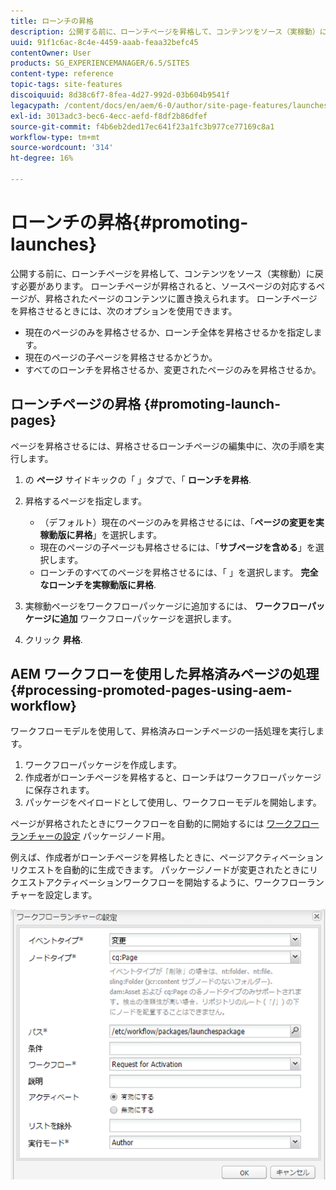 ```yaml
---
title: ローンチの昇格
description: 公開する前に、ローンチページを昇格して、コンテンツをソース（実稼動）に戻す必要があります。 ローンチページが昇格されると、ソースページの対応するページが、昇格されたページのコンテンツに置き換えられます。
uuid: 91f1c6ac-8c4e-4459-aaab-feaa32befc45
contentOwner: User
products: SG_EXPERIENCEMANAGER/6.5/SITES
content-type: reference
topic-tags: site-features
discoiquuid: 8d38c6f7-8fea-4d27-992d-03b604b9541f
legacypath: /content/docs/en/aem/6-0/author/site-page-features/launches
exl-id: 3013adc3-bec6-4ecc-aefd-f8df2b86dfef
source-git-commit: f4b6eb2ded17ec641f23a1fc3b977ce77169c8a1
workflow-type: tm+mt
source-wordcount: '314'
ht-degree: 16%

---
```


# ローンチの昇格{#promoting-launches}

公開する前に、ローンチページを昇格して、コンテンツをソース（実稼動）に戻す必要があります。 ローンチページが昇格されると、ソースページの対応するページが、昇格されたページのコンテンツに置き換えられます。 ローンチページを昇格させるときには、次のオプションを使用できます。

* 現在のページのみを昇格させるか、ローンチ全体を昇格させるかを指定します。
* 現在のページの子ページを昇格させるかどうか。
* すべてのローンチを昇格させるか、変更されたページのみを昇格させるか。

## ローンチページの昇格 {#promoting-launch-pages}

ページを昇格させるには、昇格させるローンチページの編集中に、次の手順を実行します。

1. の **ページ** サイドキックの「 」タブで、「 **ローンチを昇格**.
1. 昇格するページを指定します。

   * （デフォルト）現在のページのみを昇格させるには、「**ページの変更を実稼動版に昇格**」を選択します。
   * 現在のページの子ページも昇格させるには、「**サブページを含める**」を選択します。
   * ローンチのすべてのページを昇格させるには、「 」を選択します。 **完全なローンチを実稼動版に昇格**.

1. 実稼動ページをワークフローパッケージに追加するには、 **ワークフローパッケージに追加** ワークフローパッケージを選択します。
1. クリック **昇格**.

## AEM ワークフローを使用した昇格済みページの処理 {#processing-promoted-pages-using-aem-workflow}

ワークフローモデルを使用して、昇格済みローンチページの一括処理を実行します。

1. ワークフローパッケージを作成します。
1. 作成者がローンチページを昇格すると、ローンチはワークフローパッケージに保存されます。
1. パッケージをペイロードとして使用し、ワークフローモデルを開始します。

ページが昇格されたときにワークフローを自動的に開始するには [ワークフローランチャーの設定](/help/sites-administering/workflows-starting.md#workflows-launchers) パッケージノード用。

例えば、作成者がローンチページを昇格したときに、ページアクティベーションリクエストを自動的に生成できます。 パッケージノードが変更されたときにリクエストアクティベーションワークフローを開始するように、ワークフローランチャーを設定します。

![chlimage_1-136](assets/chlimage_1-136.png)
